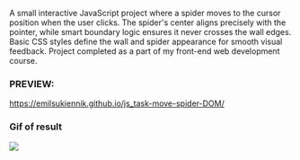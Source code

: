 A small interactive JavaScript project where a spider moves to the cursor position when the user clicks. The spider's center aligns precisely with the pointer, while smart boundary logic ensures it never crosses the wall edges. Basic CSS styles define the wall and spider appearance for smooth visual feedback. Project completed as a part of my front-end web development course.

### PREVIEW:
https://emilsukiennik.github.io/js_task-move-spider-DOM/

### Gif of result
![](example/example.gif)

